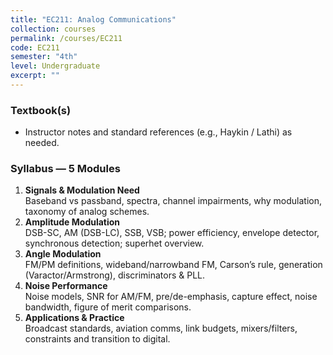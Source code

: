 ```yaml
---
title: "EC211: Analog Communications"
collection: courses
permalink: /courses/EC211
code: EC211
semester: "4th"
level: Undergraduate
excerpt: ""
---
```




### Textbook(s) 
- Instructor notes and standard references (e.g., Haykin / Lathi) as needed.

### Syllabus — 5 Modules 
1. **Signals & Modulation Need**  
   Baseband vs passband, spectra, channel impairments, why modulation, taxonomy of analog schemes.
2. **Amplitude Modulation**  
   DSB-SC, AM (DSB-LC), SSB, VSB; power efficiency, envelope detector, synchronous detection; superhet overview.
3. **Angle Modulation**  
   FM/PM definitions, wideband/narrowband FM, Carson’s rule, generation (Varactor/Armstrong), discriminators & PLL.
4. **Noise Performance**  
   Noise models, SNR for AM/FM, pre/de-emphasis, capture effect, noise bandwidth, figure of merit comparisons.
5. **Applications & Practice**  
   Broadcast standards, aviation comms, link budgets, mixers/filters, constraints and transition to digital.
